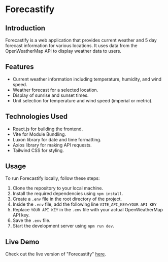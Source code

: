 # Forecastify 

## Introduction
Forecastify is a web application that provides current weather and 5 day forecast information for various locations. It uses data from the OpenWeatherMap API to display weather data to users.

## Features
- Current weather information including temperature, humidity, and wind speed.
- Weather forecast for a selected location.
- Display of sunrise and sunset times.
- Unit selection for temperature and wind speed (imperial or metric).

## Technologies Used
- React.js for building the frontend.
- Vite for Module Bundling.
- Luxon library for date and time formatting.
- Axios library for making API requests.
- Tailwind CSS for styling.

## Usage
To run Forecastify locally, follow these steps:

1. Clone the repository to your local machine.
2. Install the required dependencies using `npm install`.
3. Create a `.env` file in the root directory of the project.
4. Inside the `.env` file, add the following line
   `VITE_API_KEY=YOUR API KEY`
5. Replace `YOUR API KEY` in the `.env` file with your actual OpenWeatherMap API key.
6. Save the `.env` file.
7. Start the development server using `npm run dev`.

## Live Demo
Check out the live version of "Forecastify" [here](https://forecastify-chiragm999.netlify.app/).
